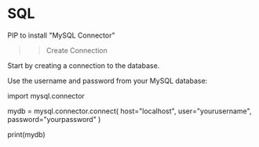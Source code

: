 # SQL

PIP to install "MySQL Connector"



>>Create Connection


Start by creating a connection to the database.

Use the username and password from your MySQL database:

import mysql.connector

mydb = mysql.connector.connect(
  host="localhost",
  user="yourusername",
  password="yourpassword"
)

print(mydb)
